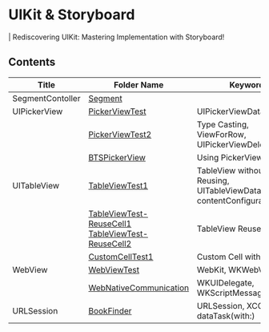 # UIKit & Storyboard 
| Rediscovering UIKit: Mastering Implementation with Storyboard!

## Contents 
|Title|Folder Name|Keyword|
|---|---|---|
|SegmentContoller|[Segment](https://github.com/lenamin/UIKitSummary/commit/11ba86f519b87b609a2e24b9c1f704a83a0f8205)||
| UIPickerView|[PickerViewTest](https://github.com/lenamin/UIKitSummary/blob/main/UIPickerView/PickerViewTest/PickerViewTest/ViewController.swift)|UIPickerViewDataSource|
||[PickerViewTest2](https://github.com/lenamin/UIKitSummary/blob/main/UIPickerView/PickerViewTest2/PickerViewTest2/ViewController.swift)|Type Casting, ViewForRow, UIPickerViewDelegate|
||[BTSPickerView](https://github.com/lenamin/UIKitSummary/blob/main/UIPickerView/PickerViewTest2/PickerViewTest2/ViewController.swift)|Using PickerView|
|UITableView|[TableViewTest1](https://github.com/lenamin/UIKitSummary/tree/main/UITableView/TableViewTest1)|TableView without Reusing, UITableViewDataSource, contentConfiguration|
||[TableViewTest-ReuseCell1](https://github.com/lenamin/UIKitSummary/tree/main/UITableView/TableViewTest-ReuseCell1/TableViewTest-ReuseCell1) </br>[TableViewTest-ReuseCell2](https://github.com/lenamin/UIKitSummary/tree/main/UITableView/TableViewTest-ReuseCell2/TableViewTest-ReuseCell2)|TableView Reuse Cell|
||[CustomCellTest1](https://github.com/lenamin/UIKitSummary/tree/main/UITableView/CustomCellTest1/CustomCellTest1)|Custom Cell with Tag|
|WebView|[WebViewTest](https://github.com/lenamin/UIKitSummary/tree/main/WebKit/WebViewTest/WebViewTest)|WebKit, WKWebView|
||[WebNativeCommunication](https://github.com/lenamin/UIKitSummary/tree/main/WebKit/WebNativeCommunication/WebNativeCommunication)|WKUIDelegate, WKScriptMessageHandler|
|URLSession|[BookFinder](https://github.com/lenamin/UIKitSummary/tree/main/BookFinder/BookFinder)|URLSession, XCConfig, dataTask(with:)|



